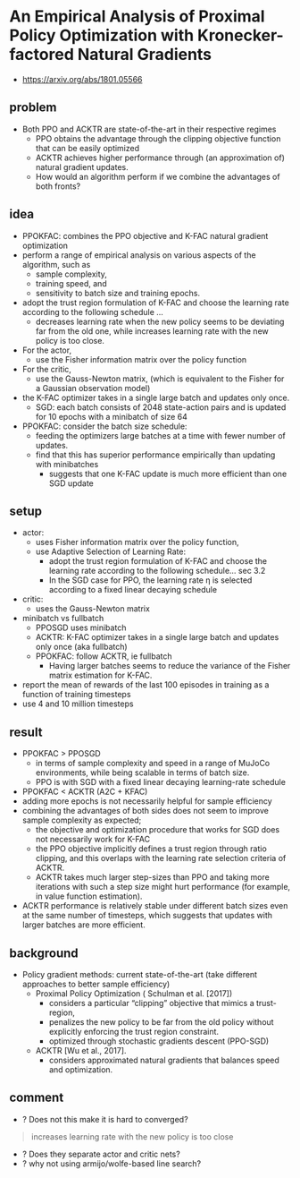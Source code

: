# An Empirical Analysis of Proximal Policy Optimization with Kronecker-factored Natural Gradients
* https://arxiv.org/abs/1801.05566

## problem
* Both PPO and ACKTR are state-of-the-art in their respective regimes
  * PPO obtains the advantage through the clipping objective function that can be easily optimized
  * ACKTR achieves higher performance through (an approximation of) natural gradient updates.
  * How would an algorithm perform if we combine the advantages of both fronts?

## idea
* PPOKFAC: combines the PPO objective and K-FAC natural gradient optimization
* perform a range of empirical analysis on various aspects of the algorithm, such as
  * sample complexity,
  * training speed, and
  * sensitivity to batch size and training epochs.
* adopt the trust region formulation of K-FAC and
  choose the learning rate according to the following schedule ...
  * decreases learning rate when the new policy seems to be deviating far from the old one, while
    increases learning rate with the new policy is too close.
* For the actor,
  * use the Fisher information matrix over the policy function
* For the critic,
  * use the Gauss-Newton matrix,
    (which is equivalent to the Fisher for a Gaussian observation model)
* the K-FAC optimizer takes in a single large batch and updates only once.
  * SGD: each batch consists of 2048 state-action pairs and is updated for 10 epochs with a minibatch of size 64
* PPOKFAC: consider the batch size schedule:
  * feeding the optimizers large batches at a time with fewer number of updates.
  * find that this has superior performance empirically than updating with minibatches
    * suggests that one K-FAC update is much more efficient than one SGD update

## setup
* actor:
  * uses Fisher information matrix over the policy function,
  * use Adaptive Selection of Learning Rate:
    * adopt the trust region formulation of
      K-FAC and choose the learning rate according to the following schedule... sec 3.2
    * In the SGD case for PPO, the learning rate η is selected according to
      a fixed linear decaying schedule
* critic:
  * uses the Gauss-Newton matrix
* minibatch vs fullbatch
  * PPOSGD uses minibatch
  * ACKTR: K-FAC optimizer takes in a single large batch and updates only once (aka fullbatch)
  * PPOKFAC: follow ACKTR, ie fullbatch
    * Having larger batches seems to reduce the variance of the Fisher matrix estimation for K-FAC.
* report the mean of rewards of the last 100 episodes in training as
  a function of training timesteps
* use 4 and 10 million timesteps

## result
* PPOKFAC > PPOSGD
  * in terms of sample complexity and speed in a range of MuJoCo environments,
    while being scalable in terms of batch size.
  * PPO is with SGD with a fixed linear decaying learning-rate schedule
* PPOKFAC < ACKTR (A2C + KFAC)
* adding more epochs is not necessarily helpful for sample efficiency
* combining the advantages of both sides does not seem to improve sample complexity as expected;
  * the objective and optimization procedure that works for SGD does not necessarily work for K-FAC
  * the PPO objective implicitly defines a trust region through ratio clipping, and
    this overlaps with the learning rate selection criteria of ACKTR.
  * ACKTR takes much larger step-sizes than PPO and
    taking more iterations with such a step size might hurt performance (for example, in value function estimation).
* ACKTR performance is relatively stable under
  different batch sizes even at the same number of timesteps, which suggests that updates with larger batches
  are more efficient.

## background
* Policy gradient methods: current state-of-the-art
  (take different approaches to better sample efficiency)
  * Proximal Policy Optimization ( Schulman et al. [2017])
    * considers a particular “clipping” objective that mimics a trust-region,
    * penalizes the new policy to be far from the old policy without explicitly enforcing the trust region constraint.
    * optimized through stochastic gradients descent (PPO-SGD)
  * ACKTR [Wu et al., 2017].
    * considers approximated natural gradients that balances speed and optimization.

## comment
* ? Does not this make it is hard to converged?
> increases learning rate with the new policy is too close
* ? Does they separate actor and critic nets?
* ? why not using armijo/wolfe-based line search?
